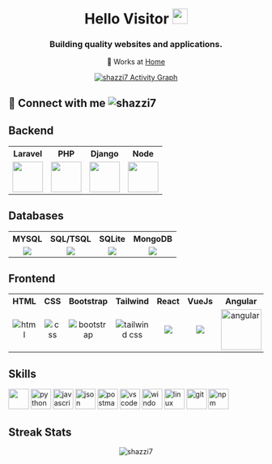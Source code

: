 <h1 align="center">
  Hello Visitor
  <img src="https://media.giphy.com/media/hvRJCLFzcasrR4ia7z/giphy.gif" width="30">
</h1>

<h3 align="center">Building quality websites and applications. </h3>

<p align="center"> 💼 Works at <a href="#">Home</a> </p> 

<p align="center">
  <a href="https://github-readme-stats.vercel.app/api/top-langs/?username=shazzi7&theme=radical&langs_count=6&layout=compact"><img alt="shazzi7 Activity Graph" src="https://github-readme-stats.vercel.app/api/top-langs/?username=shazzi7&theme=radical&langs_count=6&layout=compact"></a>
 </p>
 
 <h2>🔌 Connect with me <img src="https://komarev.com/ghpvc/?username=shazzi7&color=green" alt="shazzi7" /> </h2>
 
<h2> Backend </h2>

<table class="mx-0">
  <tr>
    <th align="center">Laravel</th>
    <th align="center">PHP</th>
    <th align="center">Django</th>
    <th align="center">Node</th>
  </tr>
  <tr>
    <td align="center">
      <img src="https://upload.wikimedia.org/wikipedia/commons/thumb/9/9a/Laravel.svg/1200px-Laravel.svg.png" height="60">
    </td>
    <td align="center">
      <img src="https://i0.wp.com/phpmagazine.net/wp-content/uploads/2020/09/php8.png?fit=420%2C206&ssl=1" height="60">
    </td>
    <td align="center">
      <img src="https://img.icons8.com/color/50/000000/django.png" height="60">
    </td> 
    <td align="center">
      <img src="https://img.icons8.com/color/48/000000/nodejs.png" height="60">
    </td>  
  </tr>
</table>

<h2> Databases </h2>

<table>
  <tr>
    <th align="center">MYSQL</th>
    <th align="center">SQL/TSQL</th>
    <th align="center">SQLite</th>
    <th align="center">MongoDB</th>
  </tr>
  <tr>
    <td align="center">
     <img src="https://img.icons8.com/color/48/000000/mysql-logo.png"/>
    </td>
    <td align="center">
     <img src="https://img.icons8.com/nolan/64/sql.png"/>
    </td>
    <td align="center">
      <img src="https://img.icons8.com/doodle/48/000000/feather.png"/>
    </td> 
    <td align="center">
     <img src="https://img.icons8.com/color/48/000000/mongodb.png"/>
    </td>  
  </tr>
</table>

<h2> Frontend </h2>

<table>
  <tr>
    <th align="center">HTML</th>
    <th align="center">CSS</th>
    <th align="center">Bootstrap</th>
    <th align="center">Tailwind</th>
    <th align="center">React</th>
    <th align="center">VueJs</th>
    <th align="center">Angular</th>
  </tr>
  <tr>
    <td align="center">
     <img src="https://img.icons8.com/nolan/64/html-5.png" alt="html" />
    </td>
    <td align="center">
     <img src="https://img.icons8.com/dusk/64/000000/css3.png" alt="css" />
    </td>
    <td align="center">
      <img src="https://img.icons8.com/color/48/000000/bootstrap.png" alt="bootstrap"/>
    </td> 
    <td align="center">
      <img src="https://tailwindcss.com/_next/static/media/tailwindcss-mark.3c5441fc7a190fb1800d4a5c7f07ba4b1345a9c8.svg" alt="tailwind css"/>
    </td>  
    <td align="center">
      <img src="https://img.icons8.com/plasticine/48/000000/react.png"/>
    </td>
    <td align="center">
      <img src="https://img.icons8.com/color/48/000000/vue-js.png"/>
    </td>
    <td align="center">
      <img src="https://angular.io/assets/images/logos/angular/logo-nav@2x.png" alt="angular" width="80"/>
    </td>
  </tr>
</table>

<h2> Skills </h2>

<p>
  <span><img src="https://img.icons8.com/ios/50/000000/php-logo.png" width="40" height="40"></span>
  <span><img src="https://img.icons8.com/dusk/64/000000/python.png" width="40" height="40" alt="python"></span>
  <span><img src="https://img.icons8.com/dusk/64/000000/javascript.png" width="40" height="40" alt="javascript"></span>
  <span><img src="https://img.icons8.com/color/48/000000/json.png" width="40" height="40" alt="json"></span>
  <span><img src="https://img.icons8.com/dusk/64/000000/postman-api.png"  width="40" height="40" alt="postman"></span>
  <span><img src="https://github.com/keikomori/icons-badges/blob/master/icons/VSCode/vscode.svg" alt="vscode" width="40" height="40"></span>
  <span><img src="https://github.com/keikomori/icons-badges/blob/master/icons/Windows/windows.svg" alt="windows" width="40" height="40"></span>
  <span><img src="https://img.icons8.com/dusk/64/000000/linux.png" width="40" height="40" alt="linux"></span>
  <span><img src="https://github.com/keikomori/icons-badges/blob/master/icons/Git/git.svg" alt="git" width="40" height="40"alt="git"/></span>
  <span><img src="https://img.icons8.com/color/48/000000/npm.png" alt="npm" width="40" height="40"></span>
</p>

<h2>Streak Stats</h2>

<p align="center">
  <img src="http://github-readme-streak-stats.herokuapp.com?user=haxxan21&theme=dracula" alt="shazzi7" />
</p>
<!--
**haxxan21/haxxan21** is a ✨ _special_ ✨ repository because its `README.md` (this file) appears on your GitHub profile.**
-->
